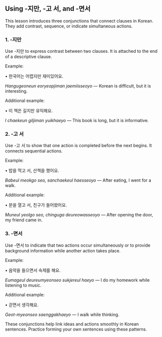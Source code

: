 ## Using -지만, -고 서, and -면서

This lesson introduces three conjunctions that connect clauses in Korean. They add contrast, sequence, or indicate simultaneous actions.

### 1. -지만

Use -지만 to express contrast between two clauses. It is attached to the end of a descriptive clause.

Example:

• 한국어는 어렵지만 재미있어요.
  
  *Hangugeoneun eoryeopjiman jaemiisseoyo*  — Korean is difficult, but it is interesting.

Additional example:

• 이 책은 길지만 유익해요.
  
  *I chaekeun giljiman yuikhaeyo*  — This book is long, but it is informative.

### 2. -고 서

Use -고 서 to show that one action is completed before the next begins. It connects sequential actions.

Example:

• 밥을 먹고 서, 산책을 했어요.
  
  *Babeul meokgo seo, sanchaekeul haesseoyo*  — After eating, I went for a walk.

Additional example:

• 문을 열고 서, 친구가 들어왔어요.
  
  *Muneul yeolgo seo, chinguga deureowasseoyo*  — After opening the door, my friend came in.

### 3. -면서

Use -면서 to indicate that two actions occur simultaneously or to provide background information while another action takes place.

Example:

• 음악을 들으면서 숙제를 해요.
  
  *Eumageul deureumyeonseo sukjereul haeyo*  — I do my homework while listening to music.

Additional example:

• 걷면서 생각해요.
  
  *Geot-myeonseo saenggakhaeyo*  — I walk while thinking.

These conjunctions help link ideas and actions smoothly in Korean sentences. Practice forming your own sentences using these patterns.